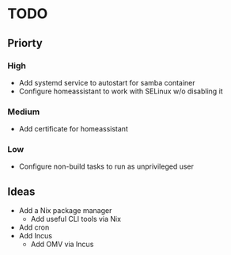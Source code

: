 # TODO

## Priorty

### High
- Add systemd service to autostart for samba container
- Configure homeassistant to work with SELinux w/o disabling it

### Medium
- Add certificate for homeassistant

### Low
- Configure non-build tasks to run as unprivileged user

## Ideas
- Add a Nix package manager
  - Add useful CLI tools via Nix
- Add cron
- Add Incus
  - Add OMV via Incus
